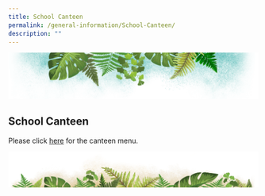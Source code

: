 ```yaml
---
title: School Canteen
permalink: /general-information/School-Canteen/
description: ""
---
```

![](/images/Banner.png)

## School Canteen
	
Please click [here](/files/School%20Canteen/canteen%20menu%202023%20rev%201.pdf) for the canteen menu.

![](/images/bg-bottom.png)